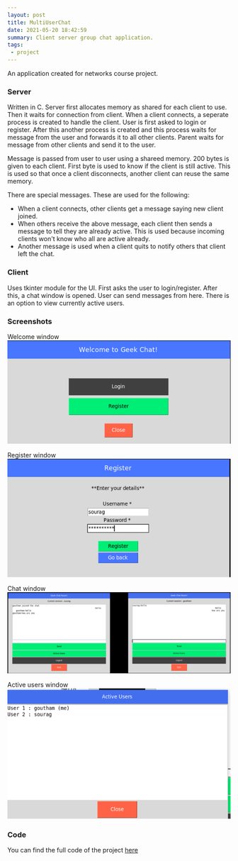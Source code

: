 ```yaml
---
layout: post
title: MultiUserChat
date: 2021-05-20 18:42:59
summary: Client server group chat application.
tags:
 - project
---
```


An application created for networks course project.

### Server

Written in C. Server first allocates memory as shared for each client to use. Then it waits for connection from client.
When a client connects, a seperate process is created to handle the client. User is first asked to login or register.
After this another process is created and this process waits for message from the user and forwards it to all other clients.
Parent waits for message from other clients and send it to the user.

Message is passed from user to user using a shareed memory. 200 bytes is given to each client. First byte is used to know
if the client is still active. This is used so that once a client disconnects, another client can reuse the same memory.

There are special messages. These are used for the following:
- When a client connects, other clients get a message saying new client joined.
- When others receive the above message, each client then sends a message to tell they are already active. This is used because
incoming clients won't know who all are active already.
- Another message is used when a client quits to notify others that client left the chat.

### Client

Uses tkinter module for the UI. First asks the user to login/register. After this, a chat window is opened. User can send 
messages from here. There is an option to view currently active users.

### Screenshots

Welcome window  
![welcome](/imgs/multiuserchat/welcome.png)

Register window  
![register](/imgs/multiuserchat/register.png)

Chat window  
![chat](/imgs/multiuserchat/chat.png)

Active users window  
![active](/imgs/multiuserchat/active.png)


### Code

You can find the full code of the project [here](https://github.com/souragc/Multiuserchat)
